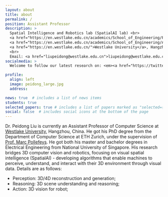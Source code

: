 ```yaml
---
layout: about
title: about
permalink: /
position: Assistant Professor
description: > 
  Spatial Intelligence and Robotics lab (SpatialAI lab) <br>
  <a href="https://en.westlake.edu.cn/academics/School_of_Engineering/Programs/AI/">Department of Artificial Intelligence</a><br>
  <a href="https://en.westlake.edu.cn/academics/School_of_Engineering/About/Overview/">School of Engineering </a> <br>
  <a href="https://en.westlake.edu.cn/">Westlake University</a>, Hangzhou, China
  <br>
  Email: <a href="liupeidong@westlake.edu.cn">liupeidong@westlake.edu.cn</a>
socialmedia: >
  Welcome to follow our latest research on: <em><a href="https://twitter.com/PeidongLiu_">Twitter</a></em>, <em><a href="https://github.com/WU-CVGL">Github</a></em>, <em><a href="https://www.zhihu.com/people/peterliueth">Zhihu</a></em> !!

profile:
  align: left
  image: peidong_large.jpg
  address: 

news: true  # includes a list of news items
students: true
selected_papers: true # includes a list of papers marked as "selected={true}"
social: false  # includes social icons at the bottom of the page
---
```


Dr. Peidong Liu is currently an Assistant Professor of Computer Science at [Westlake University](https://en.westlake.edu.cn/), Hangzhou, China. He got his PhD degree from the Department of Computer Science at ETH Zurich, under the supervision of [Prof. Marc Pollefeys](https://people.inf.ethz.ch/pomarc/). He got both his master and bachelor degrees in Electrical Engineering from National University of Singapore. His research bridges 3D computer vision and robotics, focusing on visual spatial intelligence (SpatialAI) - developing algorithms that enable machines to perceive, understand, and interact with their 3D environment through visual data. Details are as follows:
- Perception: 3D/4D reconstruction and generation;
- Reasoning: 3D scene understanding and reasoning;
- Action: 3D vision for robot;



